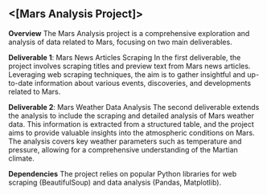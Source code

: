 ## <[**Mars Analysis Project**]>

**Overview**
The Mars Analysis project is a comprehensive exploration and analysis of data related to Mars, focusing on two main deliverables.

**Deliverable 1**: Mars News Articles Scraping
In the first deliverable, the project involves scraping titles and preview text from Mars news articles. Leveraging web scraping techniques, the aim is to gather insightful and up-to-date information about various events, discoveries, and developments related to Mars.

**Deliverable 2**: Mars Weather Data Analysis
The second deliverable extends the analysis to include the scraping and detailed analysis of Mars weather data. This information is extracted from a structured table, and the project aims to provide valuable insights into the atmospheric conditions on Mars. The analysis covers key weather parameters such as temperature and pressure, allowing for a comprehensive understanding of the Martian climate.

**Dependencies**
The project relies on popular Python libraries for web scraping (BeautifulSoup) and data analysis (Pandas, Matplotlib).
